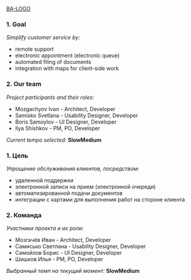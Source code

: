 [BA-LOGO](https://trello-attachments.s3.amazonaws.com/55c514c9a67c001b33aecd5c/5bfd805423e0542746dcc7c9/51163353c4a2f511cbbe961dc8f713ed/Logo_BA.png)

### 1. Goal

*Simplify customer service by:*
- remote support
- electronic appointment (electronic queue)
- automated filing of documents
- integration with maps for client-side work

### 2. Our team

*Project participants and their roles:*
- Mozgachyov Ivan - Architect, Developer
- Samisko Svetlana - Usability Designer, Developer
- Boris Samoylov - UI Designer, Developer
- Ilya Shishkov - PM, PO, Developer

*Current tempo selected:* **SlowMedium**


### 1. Цель

*Упрощение обслуживания клиентов, посредством:*
- удаленной поддержки
- электронной записи на прием (электронной очереди)
- автоматизированной подачи документов
- интеграции с картами для выполнения работ на стороне клиента

### 2. Команда

*Участники проекта и их роли:*
- Мозгачёв Иван - Architect, Developer
- Самисько Светлана - Usability Designer, Developer
- Самойлов Борис - UI Designer, Developer
- Шишков Илья - PM, PO, Developer

*Выбранный темп на текущий момент:* **SlowMedium**
